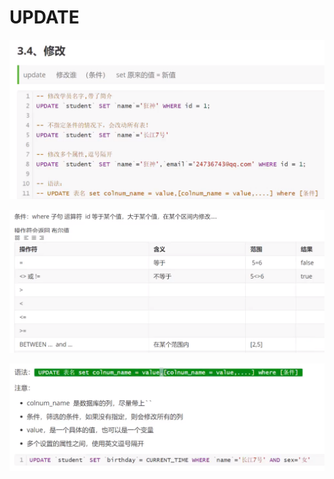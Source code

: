 # UPDATE

![](../.gitbook/assets/image%20%285%29.png)

![](../.gitbook/assets/image%20%2812%29.png)

![](../.gitbook/assets/image%20%283%29.png)

